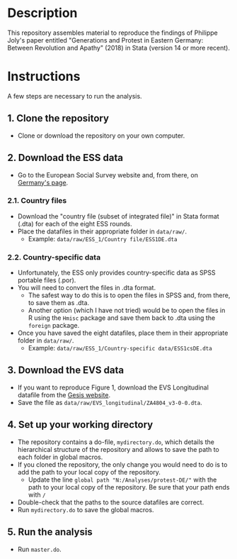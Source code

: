 # Description
This repository assembles material to reproduce the findings of Philippe Joly's paper entitled "Generations and Protest in Eastern Germany: Between Revolution and Apathy" (2018) in Stata (version 14 or more recent).

# Instructions 
A few steps are necessary to run the analysis.

## 1. Clone the repository

* Clone or download the repository on your own computer. 

## 2. Download the ESS data

* Go to the European Social Survey website and, from there, on [Germany's page]( http://www.europeansocialsurvey.org/data/country.html?c=germany).

### 2.1. Country files

* Download the "country file (subset of integrated file)" in Stata format (.dta) for each of the eight ESS rounds. 
* Place the datafiles in their appropriate folder in `data/raw/`.
  * Example: `data/raw/ESS_1/Country file/ESS1DE.dta`

### 2.2. Country-specific data

* Unfortunately, the ESS only provides country-specific data as SPSS portable files (.por).
* You will need to convert the files in .dta format.
  * The safest way to do this is to open the files in SPSS and, from there, to save them as .dta.
  * Another option (which I have not tried) would be to open the files in R using the `Hmisc` package and save them back to .dta using the `foreign` package.
* Once you have saved the eight datafiles, place them in their appropriate folder in `data/raw/`.
  * Example: `data/raw/ESS_1/Country-specific data/ESS1csDE.dta`

## 3. Download the EVS data

* If you want to reproduce Figure 1, download the EVS Longitudinal datafile from the [Gesis website]( https://dbk.gesis.org/dbksearch/SDesc2.asp?ll=10&notabs=&af=&nf=&search=&search2=&db=E&no=4804).
* Save the file as `data/raw/EVS_longitudinal/ZA4804_v3-0-0.dta`.

## 4. Set up your working directory

* The repository contains a do-file, `mydirectory.do`, which details the hierarchical structure of the repository and allows to save the path to each folder in global macros. 
* If you cloned the repository, the only change you would need to do is to add the path to your local copy of the repository.
  * Update the line `global path "N:/Analyses/protest-DE/"` with the path to your local copy of the repository. Be sure that your path ends with `/`
* Double-check that the paths to the source datafiles are correct.
* Run `mydirectory.do` to save the global macros. 

## 5. Run the analysis

* Run `master.do`. 

